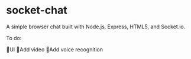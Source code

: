 # socket-chat

A simple browser chat built with Node.js, Express, HTML5, and Socket.io.

To do:

:mushroom:UI
:mushroom:Add video
:mushroom:Add voice recognition
